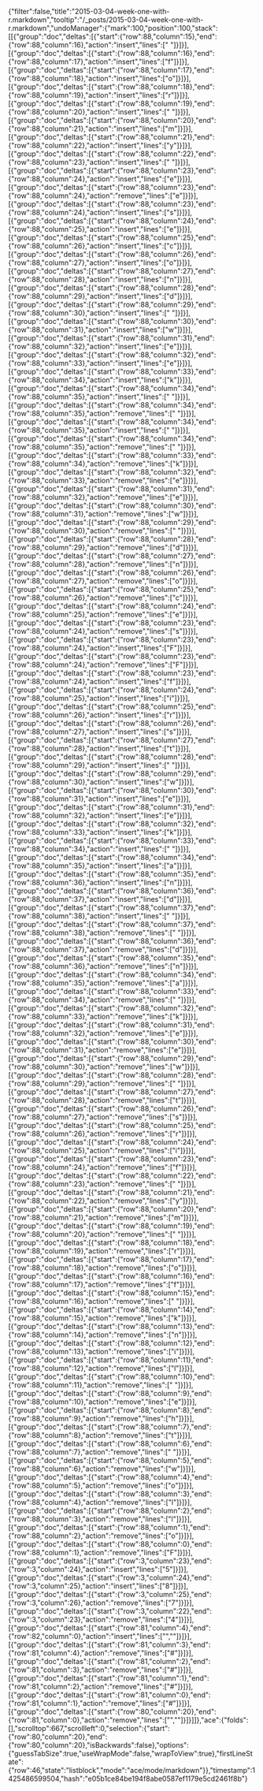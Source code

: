 {"filter":false,"title":"2015-03-04-week-one-with-r.markdown","tooltip":"/_posts/2015-03-04-week-one-with-r.markdown","undoManager":{"mark":100,"position":100,"stack":[[{"group":"doc","deltas":[{"start":{"row":88,"column":15},"end":{"row":88,"column":16},"action":"insert","lines":[" "]}]}],[{"group":"doc","deltas":[{"start":{"row":88,"column":16},"end":{"row":88,"column":17},"action":"insert","lines":["f"]}]}],[{"group":"doc","deltas":[{"start":{"row":88,"column":17},"end":{"row":88,"column":18},"action":"insert","lines":["o"]}]}],[{"group":"doc","deltas":[{"start":{"row":88,"column":18},"end":{"row":88,"column":19},"action":"insert","lines":["r"]}]}],[{"group":"doc","deltas":[{"start":{"row":88,"column":19},"end":{"row":88,"column":20},"action":"insert","lines":[" "]}]}],[{"group":"doc","deltas":[{"start":{"row":88,"column":20},"end":{"row":88,"column":21},"action":"insert","lines":["m"]}]}],[{"group":"doc","deltas":[{"start":{"row":88,"column":21},"end":{"row":88,"column":22},"action":"insert","lines":["y"]}]}],[{"group":"doc","deltas":[{"start":{"row":88,"column":22},"end":{"row":88,"column":23},"action":"insert","lines":[" "]}]}],[{"group":"doc","deltas":[{"start":{"row":88,"column":23},"end":{"row":88,"column":24},"action":"insert","lines":["e"]}]}],[{"group":"doc","deltas":[{"start":{"row":88,"column":23},"end":{"row":88,"column":24},"action":"remove","lines":["e"]}]}],[{"group":"doc","deltas":[{"start":{"row":88,"column":23},"end":{"row":88,"column":24},"action":"insert","lines":["s"]}]}],[{"group":"doc","deltas":[{"start":{"row":88,"column":24},"end":{"row":88,"column":25},"action":"insert","lines":["e"]}]}],[{"group":"doc","deltas":[{"start":{"row":88,"column":25},"end":{"row":88,"column":26},"action":"insert","lines":["c"]}]}],[{"group":"doc","deltas":[{"start":{"row":88,"column":26},"end":{"row":88,"column":27},"action":"insert","lines":["o"]}]}],[{"group":"doc","deltas":[{"start":{"row":88,"column":27},"end":{"row":88,"column":28},"action":"insert","lines":["n"]}]}],[{"group":"doc","deltas":[{"start":{"row":88,"column":28},"end":{"row":88,"column":29},"action":"insert","lines":["d"]}]}],[{"group":"doc","deltas":[{"start":{"row":88,"column":29},"end":{"row":88,"column":30},"action":"insert","lines":[" "]}]}],[{"group":"doc","deltas":[{"start":{"row":88,"column":30},"end":{"row":88,"column":31},"action":"insert","lines":["w"]}]}],[{"group":"doc","deltas":[{"start":{"row":88,"column":31},"end":{"row":88,"column":32},"action":"insert","lines":["e"]}]}],[{"group":"doc","deltas":[{"start":{"row":88,"column":32},"end":{"row":88,"column":33},"action":"insert","lines":["e"]}]}],[{"group":"doc","deltas":[{"start":{"row":88,"column":33},"end":{"row":88,"column":34},"action":"insert","lines":["k"]}]}],[{"group":"doc","deltas":[{"start":{"row":88,"column":34},"end":{"row":88,"column":35},"action":"insert","lines":[" "]}]}],[{"group":"doc","deltas":[{"start":{"row":88,"column":34},"end":{"row":88,"column":35},"action":"remove","lines":[" "]}]}],[{"group":"doc","deltas":[{"start":{"row":88,"column":34},"end":{"row":88,"column":35},"action":"insert","lines":[" "]}]}],[{"group":"doc","deltas":[{"start":{"row":88,"column":34},"end":{"row":88,"column":35},"action":"remove","lines":[" "]}]}],[{"group":"doc","deltas":[{"start":{"row":88,"column":33},"end":{"row":88,"column":34},"action":"remove","lines":["k"]}]}],[{"group":"doc","deltas":[{"start":{"row":88,"column":32},"end":{"row":88,"column":33},"action":"remove","lines":["e"]}]}],[{"group":"doc","deltas":[{"start":{"row":88,"column":31},"end":{"row":88,"column":32},"action":"remove","lines":["e"]}]}],[{"group":"doc","deltas":[{"start":{"row":88,"column":30},"end":{"row":88,"column":31},"action":"remove","lines":["w"]}]}],[{"group":"doc","deltas":[{"start":{"row":88,"column":29},"end":{"row":88,"column":30},"action":"remove","lines":[" "]}]}],[{"group":"doc","deltas":[{"start":{"row":88,"column":28},"end":{"row":88,"column":29},"action":"remove","lines":["d"]}]}],[{"group":"doc","deltas":[{"start":{"row":88,"column":27},"end":{"row":88,"column":28},"action":"remove","lines":["n"]}]}],[{"group":"doc","deltas":[{"start":{"row":88,"column":26},"end":{"row":88,"column":27},"action":"remove","lines":["o"]}]}],[{"group":"doc","deltas":[{"start":{"row":88,"column":25},"end":{"row":88,"column":26},"action":"remove","lines":["c"]}]}],[{"group":"doc","deltas":[{"start":{"row":88,"column":24},"end":{"row":88,"column":25},"action":"remove","lines":["e"]}]}],[{"group":"doc","deltas":[{"start":{"row":88,"column":23},"end":{"row":88,"column":24},"action":"remove","lines":["s"]}]}],[{"group":"doc","deltas":[{"start":{"row":88,"column":23},"end":{"row":88,"column":24},"action":"insert","lines":["F"]}]}],[{"group":"doc","deltas":[{"start":{"row":88,"column":23},"end":{"row":88,"column":24},"action":"remove","lines":["F"]}]}],[{"group":"doc","deltas":[{"start":{"row":88,"column":23},"end":{"row":88,"column":24},"action":"insert","lines":["f"]}]}],[{"group":"doc","deltas":[{"start":{"row":88,"column":24},"end":{"row":88,"column":25},"action":"insert","lines":["i"]}]}],[{"group":"doc","deltas":[{"start":{"row":88,"column":25},"end":{"row":88,"column":26},"action":"insert","lines":["r"]}]}],[{"group":"doc","deltas":[{"start":{"row":88,"column":26},"end":{"row":88,"column":27},"action":"insert","lines":["s"]}]}],[{"group":"doc","deltas":[{"start":{"row":88,"column":27},"end":{"row":88,"column":28},"action":"insert","lines":["t"]}]}],[{"group":"doc","deltas":[{"start":{"row":88,"column":28},"end":{"row":88,"column":29},"action":"insert","lines":[" "]}]}],[{"group":"doc","deltas":[{"start":{"row":88,"column":29},"end":{"row":88,"column":30},"action":"insert","lines":["w"]}]}],[{"group":"doc","deltas":[{"start":{"row":88,"column":30},"end":{"row":88,"column":31},"action":"insert","lines":["e"]}]}],[{"group":"doc","deltas":[{"start":{"row":88,"column":31},"end":{"row":88,"column":32},"action":"insert","lines":["e"]}]}],[{"group":"doc","deltas":[{"start":{"row":88,"column":32},"end":{"row":88,"column":33},"action":"insert","lines":["k"]}]}],[{"group":"doc","deltas":[{"start":{"row":88,"column":33},"end":{"row":88,"column":34},"action":"insert","lines":[" "]}]}],[{"group":"doc","deltas":[{"start":{"row":88,"column":34},"end":{"row":88,"column":35},"action":"insert","lines":["a"]}]}],[{"group":"doc","deltas":[{"start":{"row":88,"column":35},"end":{"row":88,"column":36},"action":"insert","lines":["n"]}]}],[{"group":"doc","deltas":[{"start":{"row":88,"column":36},"end":{"row":88,"column":37},"action":"insert","lines":["d"]}]}],[{"group":"doc","deltas":[{"start":{"row":88,"column":37},"end":{"row":88,"column":38},"action":"insert","lines":[" "]}]}],[{"group":"doc","deltas":[{"start":{"row":88,"column":37},"end":{"row":88,"column":38},"action":"remove","lines":[" "]}]}],[{"group":"doc","deltas":[{"start":{"row":88,"column":36},"end":{"row":88,"column":37},"action":"remove","lines":["d"]}]}],[{"group":"doc","deltas":[{"start":{"row":88,"column":35},"end":{"row":88,"column":36},"action":"remove","lines":["n"]}]}],[{"group":"doc","deltas":[{"start":{"row":88,"column":34},"end":{"row":88,"column":35},"action":"remove","lines":["a"]}]}],[{"group":"doc","deltas":[{"start":{"row":88,"column":33},"end":{"row":88,"column":34},"action":"remove","lines":[" "]}]}],[{"group":"doc","deltas":[{"start":{"row":88,"column":32},"end":{"row":88,"column":33},"action":"remove","lines":["k"]}]}],[{"group":"doc","deltas":[{"start":{"row":88,"column":31},"end":{"row":88,"column":32},"action":"remove","lines":["e"]}]}],[{"group":"doc","deltas":[{"start":{"row":88,"column":30},"end":{"row":88,"column":31},"action":"remove","lines":["e"]}]}],[{"group":"doc","deltas":[{"start":{"row":88,"column":29},"end":{"row":88,"column":30},"action":"remove","lines":["w"]}]}],[{"group":"doc","deltas":[{"start":{"row":88,"column":28},"end":{"row":88,"column":29},"action":"remove","lines":[" "]}]}],[{"group":"doc","deltas":[{"start":{"row":88,"column":27},"end":{"row":88,"column":28},"action":"remove","lines":["t"]}]}],[{"group":"doc","deltas":[{"start":{"row":88,"column":26},"end":{"row":88,"column":27},"action":"remove","lines":["s"]}]}],[{"group":"doc","deltas":[{"start":{"row":88,"column":25},"end":{"row":88,"column":26},"action":"remove","lines":["r"]}]}],[{"group":"doc","deltas":[{"start":{"row":88,"column":24},"end":{"row":88,"column":25},"action":"remove","lines":["i"]}]}],[{"group":"doc","deltas":[{"start":{"row":88,"column":23},"end":{"row":88,"column":24},"action":"remove","lines":["f"]}]}],[{"group":"doc","deltas":[{"start":{"row":88,"column":22},"end":{"row":88,"column":23},"action":"remove","lines":[" "]}]}],[{"group":"doc","deltas":[{"start":{"row":88,"column":21},"end":{"row":88,"column":22},"action":"remove","lines":["y"]}]}],[{"group":"doc","deltas":[{"start":{"row":88,"column":20},"end":{"row":88,"column":21},"action":"remove","lines":["m"]}]}],[{"group":"doc","deltas":[{"start":{"row":88,"column":19},"end":{"row":88,"column":20},"action":"remove","lines":[" "]}]}],[{"group":"doc","deltas":[{"start":{"row":88,"column":18},"end":{"row":88,"column":19},"action":"remove","lines":["r"]}]}],[{"group":"doc","deltas":[{"start":{"row":88,"column":17},"end":{"row":88,"column":18},"action":"remove","lines":["o"]}]}],[{"group":"doc","deltas":[{"start":{"row":88,"column":16},"end":{"row":88,"column":17},"action":"remove","lines":["f"]}]}],[{"group":"doc","deltas":[{"start":{"row":88,"column":15},"end":{"row":88,"column":16},"action":"remove","lines":[" "]}]}],[{"group":"doc","deltas":[{"start":{"row":88,"column":14},"end":{"row":88,"column":15},"action":"remove","lines":["k"]}]}],[{"group":"doc","deltas":[{"start":{"row":88,"column":13},"end":{"row":88,"column":14},"action":"remove","lines":["n"]}]}],[{"group":"doc","deltas":[{"start":{"row":88,"column":12},"end":{"row":88,"column":13},"action":"remove","lines":["i"]}]}],[{"group":"doc","deltas":[{"start":{"row":88,"column":11},"end":{"row":88,"column":12},"action":"remove","lines":["l"]}]}],[{"group":"doc","deltas":[{"start":{"row":88,"column":10},"end":{"row":88,"column":11},"action":"remove","lines":[" "]}]}],[{"group":"doc","deltas":[{"start":{"row":88,"column":9},"end":{"row":88,"column":10},"action":"remove","lines":["e"]}]}],[{"group":"doc","deltas":[{"start":{"row":88,"column":8},"end":{"row":88,"column":9},"action":"remove","lines":["h"]}]}],[{"group":"doc","deltas":[{"start":{"row":88,"column":7},"end":{"row":88,"column":8},"action":"remove","lines":["t"]}]}],[{"group":"doc","deltas":[{"start":{"row":88,"column":6},"end":{"row":88,"column":7},"action":"remove","lines":[" "]}]}],[{"group":"doc","deltas":[{"start":{"row":88,"column":5},"end":{"row":88,"column":6},"action":"remove","lines":["w"]}]}],[{"group":"doc","deltas":[{"start":{"row":88,"column":4},"end":{"row":88,"column":5},"action":"remove","lines":["o"]}]}],[{"group":"doc","deltas":[{"start":{"row":88,"column":3},"end":{"row":88,"column":4},"action":"remove","lines":["l"]}]}],[{"group":"doc","deltas":[{"start":{"row":88,"column":2},"end":{"row":88,"column":3},"action":"remove","lines":["l"]}]}],[{"group":"doc","deltas":[{"start":{"row":88,"column":1},"end":{"row":88,"column":2},"action":"remove","lines":["o"]}]}],[{"group":"doc","deltas":[{"start":{"row":88,"column":0},"end":{"row":88,"column":1},"action":"remove","lines":["F"]}]}],[{"group":"doc","deltas":[{"start":{"row":3,"column":23},"end":{"row":3,"column":24},"action":"insert","lines":["5"]}]}],[{"group":"doc","deltas":[{"start":{"row":3,"column":24},"end":{"row":3,"column":25},"action":"insert","lines":["8"]}]}],[{"group":"doc","deltas":[{"start":{"row":3,"column":25},"end":{"row":3,"column":26},"action":"remove","lines":["7"]}]}],[{"group":"doc","deltas":[{"start":{"row":3,"column":22},"end":{"row":3,"column":23},"action":"remove","lines":["4"]}]}],[{"group":"doc","deltas":[{"start":{"row":81,"column":4},"end":{"row":82,"column":0},"action":"insert","lines":["",""]}]}],[{"group":"doc","deltas":[{"start":{"row":81,"column":3},"end":{"row":81,"column":4},"action":"remove","lines":["#"]}]}],[{"group":"doc","deltas":[{"start":{"row":81,"column":2},"end":{"row":81,"column":3},"action":"remove","lines":["#"]}]}],[{"group":"doc","deltas":[{"start":{"row":81,"column":1},"end":{"row":81,"column":2},"action":"remove","lines":["#"]}]}],[{"group":"doc","deltas":[{"start":{"row":81,"column":0},"end":{"row":81,"column":1},"action":"remove","lines":["#"]}]}],[{"group":"doc","deltas":[{"start":{"row":80,"column":20},"end":{"row":81,"column":0},"action":"remove","lines":["",""]}]}]]},"ace":{"folds":[],"scrolltop":667,"scrollleft":0,"selection":{"start":{"row":80,"column":20},"end":{"row":80,"column":20},"isBackwards":false},"options":{"guessTabSize":true,"useWrapMode":false,"wrapToView":true},"firstLineState":{"row":46,"state":"listblock","mode":"ace/mode/markdown"}},"timestamp":1425486599504,"hash":"e05b1ce84be194f8abe0587ef1179e5cd2461f8b"}